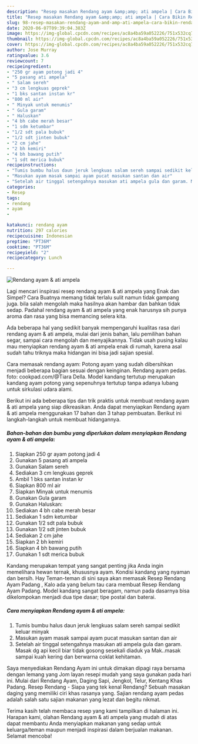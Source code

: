 ```yaml
---
description: "Resep masakan Rendang ayam &amp;amp; ati ampela | Cara Bikin Rendang ayam &amp;amp; ati ampela Yang Paling Enak"
title: "Resep masakan Rendang ayam &amp;amp; ati ampela | Cara Bikin Rendang ayam &amp;amp; ati ampela Yang Paling Enak"
slug: 98-resep-masakan-rendang-ayam-and-amp-ati-ampela-cara-bikin-rendang-ayam-and-amp-ati-ampela-yang-paling-enak
date: 2020-06-07T09:39:04.383Z
image: https://img-global.cpcdn.com/recipes/ac8a4ba59a052226/751x532cq70/rendang-ayam-ati-ampela-foto-resep-utama.jpg
thumbnail: https://img-global.cpcdn.com/recipes/ac8a4ba59a052226/751x532cq70/rendang-ayam-ati-ampela-foto-resep-utama.jpg
cover: https://img-global.cpcdn.com/recipes/ac8a4ba59a052226/751x532cq70/rendang-ayam-ati-ampela-foto-resep-utama.jpg
author: Jose Murray
ratingvalue: 3.6
reviewcount: 7
recipeingredient:
- "250 gr ayam potong jadi 4"
- "5 pasang ati ampela"
- " Salam sereh"
- "3 cm lengkuas geprek"
- "1 bks santan instan kr"
- "800 ml air"
- " Minyak untuk menumis"
- " Gula garam"
- " Haluskan"
- "4 bh cabe merah besar"
- "1 sdm ketumbar"
- "1/2 sdt pala bubuk"
- "1/2 sdt jinten bubuk"
- "2 cm jahe"
- "2 bh kemiri"
- "4 bh bawang putih"
- "1 sdt merica bubuk"
recipeinstructions:
- "Tumis bumbu halus daun jeruk lengkuas salam sereh sampai sedikit keluar minyak"
- "Masukan ayam masak sampai ayam pucat masukan santan dan air"
- "Setelah air tinggal setengahnya masukan ati ampela gula dan garam. Masak dg api kecil biar tidak gosong sesekali diaduk ya Mak..masak sampai kuah kering dan berwarna coklat kehitaman."
categories:
- Resep
tags:
- rendang
- ayam
- 

katakunci: rendang ayam  
nutrition: 297 calories
recipecuisine: Indonesian
preptime: "PT36M"
cooktime: "PT36M"
recipeyield: "2"
recipecategory: Lunch

---
```



![Rendang ayam &amp; ati ampela](https://img-global.cpcdn.com/recipes/ac8a4ba59a052226/751x532cq70/rendang-ayam-ati-ampela-foto-resep-utama.jpg)

Lagi mencari inspirasi resep rendang ayam &amp; ati ampela yang Enak dan Simpel? Cara Buatnya memang tidak terlalu sulit namun tidak gampang juga. bila salah mengolah maka hasilnya akan hambar dan bahkan tidak sedap. Padahal rendang ayam &amp; ati ampela yang enak harusnya sih punya aroma dan rasa yang bisa memancing selera kita.

Ada beberapa hal yang sedikit banyak mempengaruhi kualitas rasa dari rendang ayam &amp; ati ampela, mulai dari jenis bahan, lalu pemilihan bahan segar, sampai cara mengolah dan menyajikannya. Tidak usah pusing kalau mau menyiapkan rendang ayam &amp; ati ampela enak di rumah, karena asal sudah tahu triknya maka hidangan ini bisa jadi sajian spesial.

Cara memasak rendang ayam: Potong ayam yang sudah dibersihkan menjadi beberapa bagian sesuai dengan keinginan. Rendang ayam pedas. foto: cookpad.com/@Tiara Della. Model kandang tertutup merupakan kandang ayam potong yang sepenuhnya tertutup tanpa adanya lubang untuk sirkulasi udara alami.


Berikut ini ada beberapa tips dan trik praktis untuk membuat rendang ayam &amp; ati ampela yang siap dikreasikan. Anda dapat menyiapkan Rendang ayam &amp; ati ampela menggunakan 17 bahan dan 3 tahap pembuatan. Berikut ini langkah-langkah untuk membuat hidangannya.

<!--inarticleads1-->

##### Bahan-bahan dan bumbu yang diperlukan dalam menyiapkan Rendang ayam &amp; ati ampela:

1. Siapkan 250 gr ayam potong jadi 4
1. Gunakan 5 pasang ati ampela
1. Gunakan  Salam sereh
1. Sediakan 3 cm lengkuas geprek
1. Ambil 1 bks santan instan k*r*
1. Siapkan 800 ml air
1. Siapkan  Minyak untuk menumis
1. Gunakan  Gula garam
1. Gunakan  Haluskan:
1. Sediakan 4 bh cabe merah besar
1. Sediakan 1 sdm ketumbar
1. Gunakan 1/2 sdt pala bubuk
1. Gunakan 1/2 sdt jinten bubuk
1. Sediakan 2 cm jahe
1. Siapkan 2 bh kemiri
1. Siapkan 4 bh bawang putih
1. Gunakan 1 sdt merica bubuk


Kandang merupakan tempat yang sangat penting jika Anda ingin memelihara hewan ternak, khususnya ayam. Kondisi kandang yang nyaman dan bersih. Hay Teman-teman di sini saya akan memasak Resep Rendang Ayam Padang , Kalo ada yang belum tau cara membuat Resep Rendang Ayam Padang. Model kandang sangat beragam, namun pada dasarnya bisa dikelompokan menjadi dua tipe dasar; tipe postal dan baterai. 

<!--inarticleads2-->

##### Cara menyiapkan Rendang ayam &amp; ati ampela:

1. Tumis bumbu halus daun jeruk lengkuas salam sereh sampai sedikit keluar minyak
1. Masukan ayam masak sampai ayam pucat masukan santan dan air
1. Setelah air tinggal setengahnya masukan ati ampela gula dan garam. Masak dg api kecil biar tidak gosong sesekali diaduk ya Mak..masak sampai kuah kering dan berwarna coklat kehitaman.


Saya menyediakan Rendang Ayam ini untuk dimakan dipagi raya bersama dengan lemang yang Jom layan resepi mudah yang saya gunakan pada hari ini. Mulai dari Rendang Ayam, Daging Sapi, Jengkol, Telur, Kentang Khas Padang. Resep Rendang - Siapa yang tek kenal Rendang? Sebuah masakan daging yang memiliki ciri khas rasanya yang. Sajian rendang ayam pedas adalah salah satu sajian makanan yang lezat dan begitu nikmat. 

Terima kasih telah membaca resep yang kami tampilkan di halaman ini. Harapan kami, olahan Rendang ayam &amp; ati ampela yang mudah di atas dapat membantu Anda menyiapkan makanan yang sedap untuk keluarga/teman maupun menjadi inspirasi dalam berjualan makanan. Selamat mencoba!
